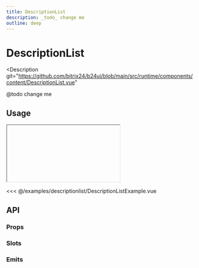 ```yaml
---
title: DescriptionList
description: _todo_ change me
outline: deep
---
```

<script setup>
import DescriptionListExample from '/examples/descriptionlist/DescriptionListExample.vue';
</script>
# DescriptionList

<Description 
  git="https://github.com/bitrix24/b24ui/blob/main/src/runtime/components/content/DescriptionList.vue"
>
  @todo change me
</Description>

## Usage

<ComponentShowExample >
  <iframe data-why class="min-h-[80px]" allowtransparency="true">
    <DescriptionListExample />
  </iframe>
</ComponentShowExample>

<<< @/examples/descriptionlist/DescriptionListExample.vue

## API

### Props

<ComponentProps component="DescriptionList" />

### Slots

<ComponentSlots component="DescriptionList" />

### Emits

<ComponentEmits component="DescriptionList" />
